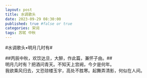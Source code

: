```yaml
---
layout: post
title: 水调歌头
date: 2023-09-29 08:30:00 
published: true #false or true
categories: 宋词
tags: 苏轼 中秋
---
```


#水调歌头•明月几时有#

##丙辰中秋，欢饮达旦，大醉，作此篇，兼怀子由。##
<br>
明月几时有？把酒问青天。不知天上宫阙，今夕是何年。
<br>
我欲乘风归去，又恐琼楼玉宇，高处不胜寒。起舞弄清影，何似在人间。
